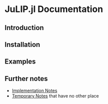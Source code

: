 
# JuLIP.jl Documentation

## Introduction

## Installation

## Examples 

## Further notes

* [Implementation Notes](ImplementationNotes.md)
* [Temporary Notes](tempnotes.md) that have no other place
